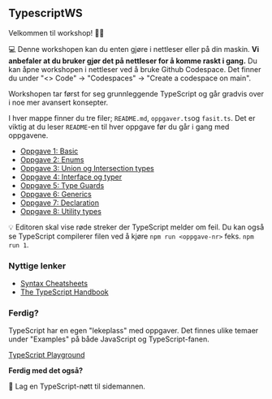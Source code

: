 ## TypescriptWS

Velkommen til workshop! 👨‍💻

💻 Denne workshopen kan du enten gjøre i nettleser eller på din maskin. **Vi anbefaler at du bruker gjør det på nettleser for å komme raskt i gang.** Du kan åpne workshopen i nettleser ved å bruke Github Codespace. Det finner du under "<> Code" -> "Codespaces" -> "Create a codespace on main".  


Workshopen tar først for seg grunnleggende TypeScript og går gradvis over i noe mer avansert konsepter.

I hver mappe finner du tre filer; `README.md`, `oppgaver.ts`og `fasit.ts`. Det er viktig at du leser `README`-en til hver oppgave før du går i gang med oppgavene.


- [Oppgave 1: Basic](typescript-oppgaver/1_basic/README.md)
- [Oppgave 2: Enums](typescript-oppgaver/2_enums/README.md)
- [Oppgave 3: Union og Intersection types](typescript-oppgaver/3_union_intersection_types/README.md)
- [Oppgave 4: Interface og typer](typescript-oppgaver/4_interface_og_type/README.md)
- [Oppgave 5: Type Guards](typescript-oppgaver/5_typeguard/README.md)
- [Oppgave 6: Generics](typescript-oppgaver/6_generics/README.md)
- [Oppgave 7: Declaration](typescript-oppgaver/7_declaration/README.md)
- [Oppgave 8: Utility types](typescript-oppgaver/8_utility_types/README.md)

💡 Editoren skal vise røde streker der TypeScript melder om feil. Du kan også se TypeScript compilerer filen ved å kjøre `npm run <oppgave-nr>` feks. `npm run 1`.

### Nyttige lenker
- [Syntax Cheatsheets](https://www.typescriptlang.org/cheatsheets)
- [The TypeScript Handbook](https://www.typescriptlang.org/docs/handbook/intro.html)

### Ferdig?

TypeScript har en egen "lekeplass" med oppgaver. Det finnes ulike temaer under "Examples" på både JavaScript og TypeScript-fanen.

[TypeScript Playground](https://www.typescriptlang.org/play?)

**Ferdig med det også?**

🌰 Lag en TypeScript-nøtt til sidemannen.

